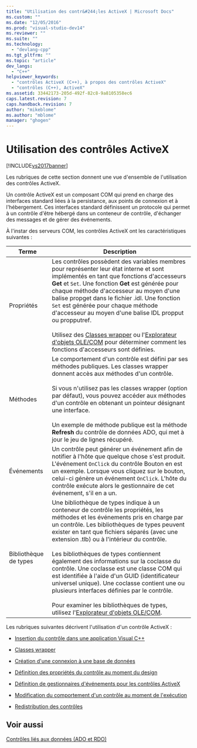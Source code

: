 ```yaml
---
title: "Utilisation des contr&#244;les ActiveX | Microsoft Docs"
ms.custom: ""
ms.date: "12/05/2016"
ms.prod: "visual-studio-dev14"
ms.reviewer: ""
ms.suite: ""
ms.technology: 
  - "devlang-cpp"
ms.tgt_pltfrm: ""
ms.topic: "article"
dev_langs: 
  - "C++"
helpviewer_keywords: 
  - "contrôles ActiveX (C++), à propos des contrôles ActiveX"
  - "contrôles (C++), ActiveX"
ms.assetid: 33442173-205d-492f-82c8-9a8105358ec6
caps.latest.revision: 7
caps.handback.revision: 7
author: "mikeblome"
ms.author: "mblome"
manager: "ghogen"
---
```

# Utilisation des contr&#244;les ActiveX
[!INCLUDE[vs2017banner](../../assembler/inline/includes/vs2017banner.md)]

Les rubriques de cette section donnent une vue d'ensemble de l'utilisation des contrôles ActiveX.  
  
 Un contrôle ActiveX est un composant COM qui prend en charge des interfaces standard liées à la persistance, aux points de connexion et à l'hébergement.  Ces interfaces standard définissent un protocole qui permet à un contrôle d'être hébergé dans un conteneur de contrôle, d'échanger des messages et de gérer des événements.  
  
 À l'instar des serveurs COM, les contrôles ActiveX ont les caractéristiques suivantes :  
  
|Terme|Description|  
|-----------|-----------------|  
|Propriétés|Les contrôles possèdent des variables membres pour représenter leur état interne et sont implémentés en tant que fonctions d'accesseurs **Get** et `Set`.  Une fonction **Get** est générée pour chaque méthode d'accesseur au moyen d'une balise propget dans le fichier .idl.  Une fonction `Set` est générée pour chaque méthode d'accesseur au moyen d'une balise IDL propput ou propputref.<br /><br /> Utilisez des [Classes wrapper](../../data/ado-rdo/wrapper-classes.md) ou l'[Explorateur d'objets OLE\/COM](../../data/ado-rdo/using-the-ole-com-object-viewer.md) pour déterminer comment les fonctions d'accesseurs sont définies.|  
|Méthodes|Le comportement d'un contrôle est défini par ses méthodes publiques.  Les classes wrapper donnent accès aux méthodes d'un contrôle.<br /><br /> Si vous n'utilisez pas les classes wrapper \(option par défaut\), vous pouvez accéder aux méthodes d'un contrôle en obtenant un pointeur désignant une interface.<br /><br /> Un exemple de méthode publique est la méthode **Refresh** du contrôle de données ADO, qui met à jour le jeu de lignes récupéré.|  
|Événements|Un contrôle peut générer un événement afin de notifier à l'hôte que quelque chose s'est produit.  L'événement `OnClick` du contrôle Bouton en est un exemple.  Lorsque vous cliquez sur le bouton, celui\-ci génère un événement `OnClick`.  L'hôte du contrôle exécute alors le gestionnaire de cet événement, s'il en a un.|  
|Bibliothèque de types|Une bibliothèque de types indique à un conteneur de contrôle les propriétés, les méthodes et les événements pris en charge par un contrôle.  Les bibliothèques de types peuvent exister en tant que fichiers séparés \(avec une extension .tlb\) ou à l'intérieur du contrôle.<br /><br /> Les bibliothèques de types contiennent également des informations sur la coclasse du contrôle.  Une coclasse est une classe COM qui est identifiée à l'aide d'un GUID \(identificateur universel unique\).  Une coclasse contient une ou plusieurs interfaces définies par le contrôle.<br /><br /> Pour examiner les bibliothèques de types, utilisez l'[Explorateur d'objets OLE\/COM](../../data/ado-rdo/using-the-ole-com-object-viewer.md).|  
  
 Les rubriques suivantes décrivent l'utilisation d'un contrôle ActiveX :  
  
-   [Insertion du contrôle dans une application Visual C\+\+](../../data/ado-rdo/inserting-the-control-into-a-visual-cpp-application.md)  
  
-   [Classes wrapper](../../data/ado-rdo/wrapper-classes.md)  
  
-   [Création d'une connexion à une base de données](../../data/ado-rdo/creating-database-connections.md)  
  
-   [Définition des propriétés du contrôle au moment du design](../../data/ado-rdo/setting-control-properties-at-design-time.md)  
  
-   [Définition de gestionnaires d'événements pour les contrôles ActiveX](../../data/ado-rdo/setting-event-handlers-on-activex-controls.md)  
  
-   [Modification du comportement d'un contrôle au moment de l'exécution](../../data/ado-rdo/modifying-a-control-s-run-time-behavior.md)  
  
-   [Redistribution des contrôles](../../data/ado-rdo/redistributing-controls.md)  
  
## Voir aussi  
 [Contrôles liés aux données \(ADO et RDO\)](../../data/ado-rdo/data-bound-controls-ado-and-rdo.md)
